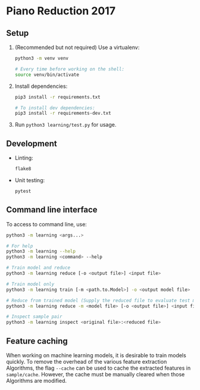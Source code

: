 # Piano Reduction 2017

## Setup

1.  (Recommended but not required) Use a virtualenv:

    ```sh
    python3 -m venv venv

    # Every time before working on the shell:
    source venv/bin/activate
    ```

2.  Install dependencies:

    ```sh
    pip3 install -r requirements.txt

    # To install dev dependencies:
    pip3 install -r requirements-dev.txt
    ```

3.  Run `python3 learning/test.py` for usage.

## Development

-   Linting:

    ```sh
    flake8
    ```

-   Unit testing:

    ```sh
    pytest
    ```

## Command line interface

To access to command line, use:

```sh
python3 -m learning <args...>

# For help
python3 -m learning --help
python3 -m learning <command> --help

# Train model and reduce
python3 -m learning reduce [-o <output file>] <input file>

# Train model only
python3 -m learning train [-m <path.to.Model>] -o <output model file>

# Reduce from trained model (Supply the reduced file to evaluate test metrics)
python3 -m learning reduce -m <model file> [-o <output file>] <input file>[:<reduced file>]

# Inspect sample pair
python3 -m learning inspect <original file>:<reduced file>
```

## Feature caching

When working on machine learning models, it is desirable to train models
quickly. To remove the overhead of the various feature extraction Algorithms,
the flag `--cache` can be used to cache the extracted features in
`sample/cache`. However, the cache must be manually cleared when those
Algorithms are modified.
